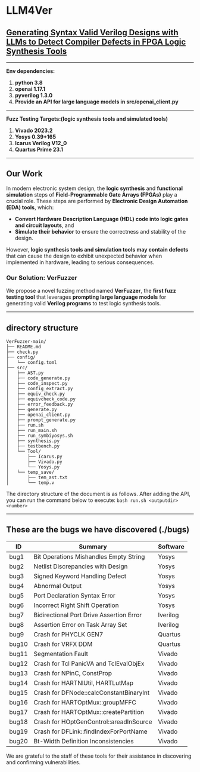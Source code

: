 # LLM4Ver
## [Generating Syntax Valid Verilog Designs with LLMs to Detect Compiler Defects in FPGA Logic Synthesis Tools](https://github.com/WeneneW/VerFuzzer)

***
**Env dependencies:**
1. **python 3.8**
2. **openai 1.17.1**
3. **pyverilog 1.3.0**
4. **Provide an API for large language models in src/openai_client.py**

***
**Fuzz Testing Targets:(logic synthesis tools and simulated tools)**
1. **Vivado 2023.2**
2. **Yosys 0.39+165**
3. **Icarus Verilog V12_0**
4. **Quartus Prime 23.1**
***

## Our Work

In modern electronic system design, the **logic synthesis** and **functional simulation** steps of **Field-Programmable Gate Arrays (FPGAs)** play a crucial role. These steps are performed by **Electronic Design Automation (EDA) tools**, which:

- **Convert Hardware Description Language (HDL) code into logic gates and circuit layouts**, and
- **Simulate their behavior** to ensure the correctness and stability of the design.

However, **logic synthesis tools and simulation tools may contain defects** that can cause the design to exhibit unexpected behavior when implemented in hardware, leading to serious consequences.

### Our Solution: **VerFuzzer**

We propose a novel fuzzing method named **VerFuzzer**, the **first fuzz testing tool** that leverages **prompting large language models** for generating valid **Verilog programs** to test logic synthesis tools.


***
## directory structure
```
VerFuzzer-main/
├── README.md
├── check.py
├── config/
│   └── config.toml
├── src/
│   ├── AST.py
│   ├── code_generate.py
│   ├── code_inspect.py
│   ├── config_extract.py
│   ├── equiv_check.py
│   ├── equivcheck_code.py
│   ├── error_feedback.py
│   ├── generate.py
│   ├── openai_client.py
│   ├── prompt_generate.py
│   ├── run.sh
│   ├── run_main.sh
│   ├── run_symbiyosys.sh
│   ├── synthesis.py
│   ├── testbench.py
│   └── Tool/
│       ├── Icarus.py
│       ├── Vivado.py
│       └── Yosys.py
│   └── temp_save/
│       ├── tem_ast.txt
│       └── temp.v
```

The directory structure of the document is as follows. After adding the API, you can run the command below to execute:
```bash run.sh <outputdir> <number>```
***
## These are the bugs we have discovered (./bugs)
| ID    | Summary                                                                     | Software |
|-------|-----------------------------------------------------------------------------|----------|
| bug1  | Bit Operations Mishandles Empty String                                      | Yosys    |
| bug2  | Netlist Discrepancies with Design                                           | Yosys    |
| bug3  | Signed Keyword Handling Defect                                              | Yosys    |
| bug4  | Abnormal Output                                                             | Yosys    |
| bug5  | Port Declaration Syntax Error                                               | Yosys    |
| bug6  | Incorrect Right Shift Operation                                             | Yosys    |
| bug7  | Bidirectional Port Drive Assertion Error                                    | Iverilog |
| bug8  | Assertion Error on Task Array Set                                           | Iverilog |
| bug9  | Crash for PHYCLK GEN7                                                       | Quartus  |
| bug10 | Crash for VRFX DDM                                                          | Quartus  |
| bug11 | Segmentation Fault                                                          | Vivado   |
| bug12 | Crash for Tcl PanicVA and TclEvalObjEx                                      | Vivado   |
| bug13 | Crash for NPinC, ConstProp                                                  | Vivado   |
| bug14 | Crash for HARTNlUtil, HARTLutMap                                            | Vivado   |
| bug15 | Crash for DFNode::calcConstantBinaryInt                                     | Vivado   |
| bug16 | Crash for HARTOptMux::groupMFFC                                             | Vivado   |
| bug17 | Crash for HARTOptMux::createPartition                                       | Vivado   |
| bug18 | Crash for HOptGenControl::areadInSource                                     | Vivado   |
| bug19 | Crash for DFLink::findIndexForPortName                                      | Vivado   |
| bug20 | Bt-Width Definition Inconsistencies                                         | Vivado   |

We are grateful to the staff of these tools for their assistance in discovering and confirming vulnerabilities.
